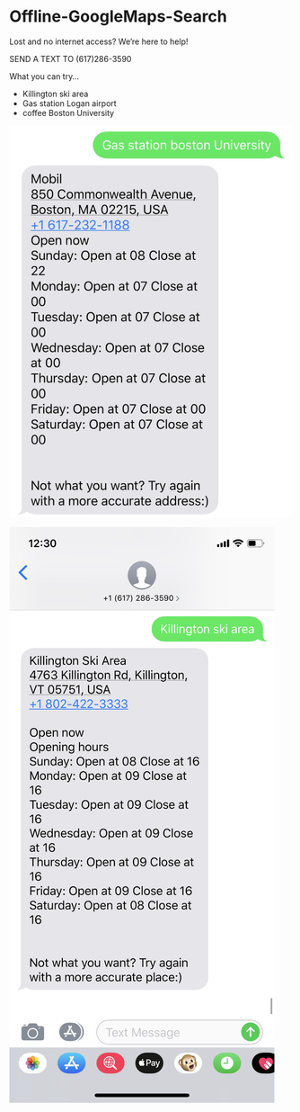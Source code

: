 # Offline-GoogleMaps-Search

Lost and no internet access?
We’re here to help!

SEND A TEXT TO (617)286-3590

What you can try…
- Killington ski area
- Gas station Logan airport
- coffee Boston University

![Gas](https://github.com/LenkaHao/Offline-GoogleMaps-Search/blob/master/img/IMG_0331%202.jpg)

![Killington Ski Area](https://github.com/LenkaHao/Offline-GoogleMaps-Search/blob/master/img/IMG_0332%202.PNG)
